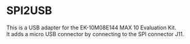# SPI2USB

This is a USB adapter for the EK-10M08E144 MAX 10 Evaluation Kit.  
It adds a micro USB connector by connecting to the SPI connector J11.
